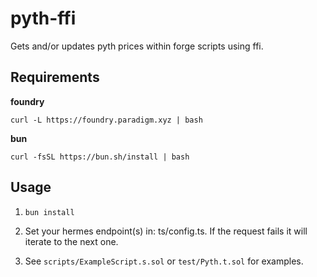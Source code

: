 # pyth-ffi

Gets and/or updates pyth prices within forge scripts using ffi.

## Requirements

**foundry**

```shell
curl -L https://foundry.paradigm.xyz | bash
```

**bun**

```shell
curl -fsSL https://bun.sh/install | bash
```

## Usage

1. `bun install`

2. Set your hermes endpoint(s) in: ts/config.ts. If the request fails it will iterate to the next one.

3. See `scripts/ExampleScript.s.sol` or `test/Pyth.t.sol` for examples.
